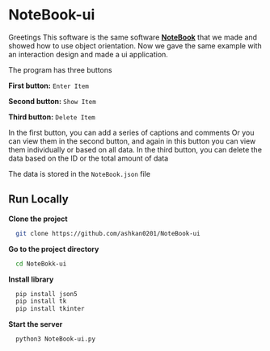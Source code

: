 # NoteBook-ui
Greetings
This software is the same software **[NoteBook](https://github.com/ashkan0201/NoteBook)** that we made and showed how to use object orientation.
Now we gave the same example with an interaction design and made a ui application.

The program has three buttons

**First button:** `Enter Item`

**Second button:** `Show Item`

**Third button:** `Delete Item`


In the first button, you can add a series of captions and comments
Or you can view them in the second button, and again in this button you can view them individually or based on all data.
In the third button, you can delete the data based on the ID or the total amount of data

The data is stored in the `NoteBook.json` file
## Run Locally

**Clone the project**

```bash
  git clone https://github.com/ashkan0201/NoteBook-ui
```

**Go to the project directory**

```bash
  cd NoteBokk-ui
```

**Install library**

```bash
  pip install json5
  pip install tk
  pip install tkinter
```

**Start the server**

```bash
  python3 NoteBook-ui.py
```

